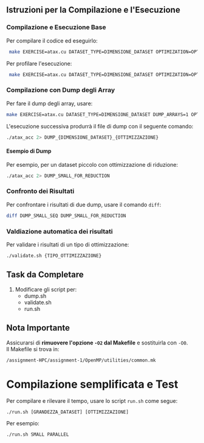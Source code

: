 ## Istruzioni per la Compilazione e l'Esecuzione

### Compilazione e Esecuzione Base
Per compilare il codice ed eseguirlo:
```bash
 make EXERCISE=atax.cu DATASET_TYPE=DIMENSIONE_DATASET OPTIMIZATION=OPTIMIZATION_N clean run
```
Per profilare l'esecuzione:
```bash
 make EXERCISE=atax.cu DATASET_TYPE=DIMENSIONE_DATASET OPTIMIZATION=OPTIMIZATION_N clean profile
```

### Compilazione con Dump degli Array
Per fare il dump degli array, usare:
```bash
make EXERCISE=atax.cu DATASET_TYPE=DIMENSIONE_DATASET DUMP_ARRAYS=1 OPTIMIZATION=OPTIMIZATION_N clean run
```

L'esecuzione successiva produrrà il file di dump con il seguente comando:
```bash
./atax_acc 2> DUMP_{DIMENSIONE_DATASET}_{OTTIMIZZAZIONE}
```

#### Esempio di Dump
Per esempio, per un dataset piccolo con ottimizzazione di riduzione:
```bash
./atax_acc 2> DUMP_SMALL_FOR_REDUCTION
```

### Confronto dei Risultati
Per confrontare i risultati di due dump, usare il comando `diff`:
```bash
diff DUMP_SMALL_SEQ DUMP_SMALL_FOR_REDUCTION
```

### Valdiazione automatica dei risultati
Per validare i risultati di un tipo di ottimizzazione:
```bash
./validate.sh {TIPO_OTTIMIZZAZIONE}
```


## Task da Completare

1. Modificare gli script per:
   - dump.sh
   - validate.sh
   - run.sh   

## Nota Importante

Assicurarsi di **rimuovere l'opzione `-O2` dal Makefile** e sostituirla con `-O0`.  
Il Makefile si trova in:
```
/assignment-HPC/assignment-1/OpenMP/utilities/common.mk
```

# Compilazione semplificata e Test
Per compilare e rilevare il tempo, usare lo script `run.sh` come segue:
```
./run.sh [GRANDEZZA_DATASET] [OTTIMIZZAZIONE]
```

Per esempio:
```
./run.sh SMALL PARALLEL
```
